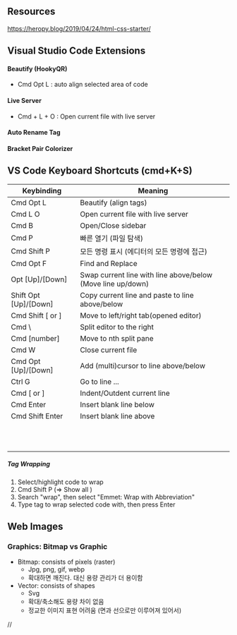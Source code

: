 ## Resources

<https://heropy.blog/2019/04/24/html-css-starter/>



## Visual Studio Code Extensions

#### Beautify (HookyQR)

- Cmd Opt L : auto align selected area of code

#### Live Server

- Cmd + L + O : Open current file with live server

#### Auto Rename Tag

#### Bracket Pair Colorizer





## VS Code Keyboard Shortcuts (cmd+K+S)

| Keybinding | Meaning               |
| ---------- | --------------------- |
| Cmd Opt L | Beautify (align tags) |
| Cmd L O | Open current file with live server |
| Cmd B | Open/Close sidebar |
| Cmd P | 빠른 열기 (파일 탐색) |
| Cmd Shift P | 모든 명령 표시 (에디터의 모든 명령에 접근) |
| Cmd Opt F | Find and Replace |
| Opt [Up]/[Down] | Swap current line with line above/below (Move line up/down) |
| Shift Opt [Up]/[Down] | Copy current line and paste to line above/below |
| Cmd Shift [ or ] | Move to left/right tab(opened editor) |
| Cmd \ | Split editor to the right |
| Cmd [number] | Move to nth split pane |
| Cmd W | Close current file |
| Cmd Opt [Up]/[Down] | Add (multi)cursor to line above/below |
| Ctrl G | Go to line ... |
| Cmd [ or ] | Indent/Outdent current line |
| Cmd Enter | Insert blank line below |
| Cmd Shift Enter | Insert blank line above |
|     |  |
|     |  |
|     |  |
|     |  |
|     |  |
|     |  |
|     |  |
|     |  |
|     |  |
|     |  |
|     |  |




##### Tag Wrapping

1. Select/highlight code to wrap
2. Cmd Shift P (=> Show all )
3. Search "wrap", then select "Emmet: Wrap with Abbreviation"
4. Type tag to wrap selected code with, then press Enter







## Web Images

### Graphics: Bitmap vs Graphic

- Bitmap: consists of pixels (raster)
  - Jpg, png, gif, webp
  - 확대하면 깨진다. 대신 용량 관리가 더 용이함
- Vector: consists of shapes
  - Svg
  - 확대/축소해도 용량 차이 없음
  - 정교한 이미지 표현 어려움 (면과 선으로만 이루어져 있어서)







//